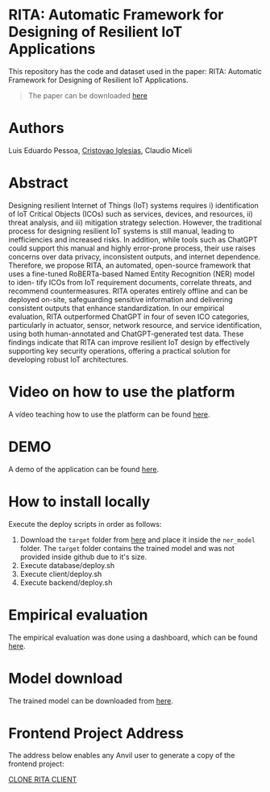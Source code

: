 # RITA: Automatic Framework for Designing of Resilient IoT Applications
This repository has the code and dataset used in the paper: RITA: Automatic Framework for Designing of Resilient IoT Applications.

> The paper can be downloaded [here](https://arxiv.org/abs/2411.18324)

# Authors
Luis Eduardo Pessoa, [Cristovao Iglesias](https://cristovaoiglesias.github.io/personalwebsite/), Claudio Miceli

# Abstract
Designing resilient Internet of Things (IoT) systems requires i) identification of IoT Critical Objects (ICOs) such as services, devices, and resources, ii) threat analysis, and iii) mitigation strategy selection. However, the traditional process for designing resilient IoT systems is still manual, leading to inefficiencies and increased risks. In addition, while tools such as ChatGPT could support this manual and highly error-prone process, their use raises concerns over data privacy, inconsistent outputs, and internet dependence. Therefore, we propose RITA, an automated, open-source framework that uses a fine-tuned
RoBERTa-based Named Entity Recognition (NER) model to iden- tify ICOs from IoT requirement documents, correlate threats, and recommend countermeasures. RITA operates entirely offline
and can be deployed on-site, safeguarding sensitive information and delivering consistent outputs that enhance standardization. In our empirical evaluation, RITA outperformed ChatGPT in four of seven ICO categories, particularly in actuator, sensor, network resource, and service identification, using both human-annotated and ChatGPT-generated test data. These findings indicate that RITA can improve resilient IoT design by effectively supporting key security operations, offering a practical solution for developing robust IoT architectures.

# Video on how to use the platform
A vídeo teaching how to use the platform can be found [here](https://youtu.be/A-FVh4axTW0).

# DEMO
A demo of the application can be found [here](https://z2tmmi7gluiwrwhi.anvil.app/UCOFWNH4K7EQ764VLMWPQ4QY).

# How to install locally
Execute the deploy scripts in order as follows:
1. Download the `target` folder from [here](https://drive.google.com/drive/folders/1YXzFSELHtAvrxN0QSF5c9BcdxdGw8MzN?usp=sharing) and place it inside the `ner_model` folder. The `target` folder contains the trained model and was not provided inside github due to it's size.
1. Execute database/deploy.sh
2. Execute client/deploy.sh
3. Execute backend/deploy.sh

# Empirical evaluation
The empirical evaluation was done using a dashboard, which can be found [here](https://docs.google.com/spreadsheets/d/1HwF4ugGoeMJudVAE3xCAkDk_m9fBt1qV1TElV7ACx1E/edit?usp=sharing).

# Model download
The trained model can be downloaded from [here](https://drive.google.com/drive/folders/1YXzFSELHtAvrxN0QSF5c9BcdxdGw8MzN?usp=sharing).

# Frontend Project Address
The address below enables any Anvil user to generate a copy of the frontend project:  

[CLONE RITA CLIENT](https://anvil.works/build#clone:Z2TMMI7GLUIWRWHI=7YPEZXURUBM5M4OE3Q5CJU6V)
